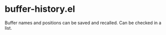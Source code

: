 # buffer-history.el
Buffer names and positions can be saved and recalled. Can be checked in a list.
